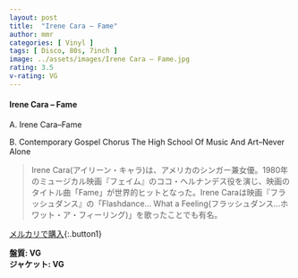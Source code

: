```yaml
---
layout: post
title:  "Irene Cara – Fame"
author: mmr
categories: [ Vinyl ]
tags: [ Disco, 80s, 7inch ]
image: ../assets/images/Irene Cara – Fame.jpg
rating: 3.5
v-rating: VG
---
```


#### Irene Cara – Fame

A. Irene Cara–Fame

B. Contemporary Gospel Chorus The High School Of Music And Art–Never Alone 

> Irene Cara(アイリーン・キャラ)は、アメリカのシンガー兼女優。1980年のミュージカル映画『フェイム』のココ・ヘルナンデス役を演じ、映画のタイトル曲「Fame」が世界的ヒットとなった。Irene Caraは映画『フラッシュダンス』の「Flashdance... What a Feeling(フラッシュダンス…ホワット・ア・フィーリング)」を歌ったことでも有名。

[メルカリで購入](https://jp.mercari.com/item/m65486063906){:.button1}

<div class="mt-4 mb-4 d-flex align-items-center">
<strong class="mr-1">盤質: VG</strong>
</div>
<div class="mt-4 mb-4 d-flex align-items-center">
<strong class="mr-1">ジャケット: VG</strong>
</div>
